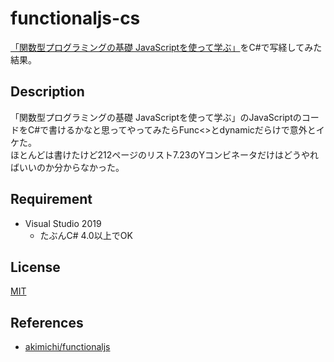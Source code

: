# functionaljs-cs

[「関数型プログラミングの基礎 JavaScriptを使って学ぶ」](https://www.amazon.co.jp/dp/4865940596)をC#で写経してみた結果。

## Description

「関数型プログラミングの基礎 JavaScriptを使って学ぶ」のJavaScriptのコードをC#で書けるかなと思ってやってみたらFunc<>とdynamicだらけで意外とイケた。  
ほとんどは書けたけど212ページのリスト7.23のYコンビネータだけはどうやればいいのか分からなかった。

## Requirement

- Visual Studio 2019
  - たぶんC# 4.0以上でOK

## License

[MIT](https://github.com/tcnksm/tool/blob/master/LICENCE)

## References
- [akimichi/functionaljs](https://github.com/akimichi/functionaljs)
